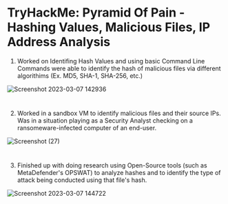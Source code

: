 # TryHackMe: Pyramid Of Pain - Hashing Values, Malicious Files, IP Address Analysis 
1. Worked on Identifing Hash Values and using basic Command Line Commands were able to identify the hash of malicious files via different algorithims (Ex. MD5, SHA-1, SHA-256, etc.)



![Screenshot 2023-03-07 142936](https://user-images.githubusercontent.com/127223469/223534084-4ba10e0f-bb98-48cd-bde5-a8a7f92ea2a5.png)

# 

2. Worked in a sandbox VM to identify malicious files and their source IPs. Was in a situation playing as a Security Analyst checking on a ransomeware-infected computer of an end-user.


![Screenshot (27)](https://user-images.githubusercontent.com/127223469/223535614-65a487e8-5bc1-426e-8474-b3cfd23dc1e4.png)

# 

3. Finished up with doing research using Open-Source tools (such as MetaDefender's OPSWAT) to analyze hashes and to identify the type of attack being conducted using that file's hash.



![Screenshot 2023-03-07 144722](https://user-images.githubusercontent.com/127223469/223536731-36183704-dfe4-416d-9a77-9c19a0a52f6f.png)

#
